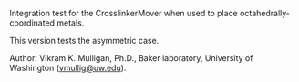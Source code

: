 Integration test for the CrosslinkerMover when used to place octahedrally-coordinated metals.

This version tests the asymmetric case.

Author: Vikram K. Mulligan, Ph.D., Baker laboratory, University of Washington (vmullig@uw.edu).

